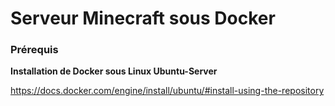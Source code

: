 # Serveur Minecraft sous Docker


### Prérequis

**Installation de Docker sous Linux Ubuntu-Server**

https://docs.docker.com/engine/install/ubuntu/#install-using-the-repository
